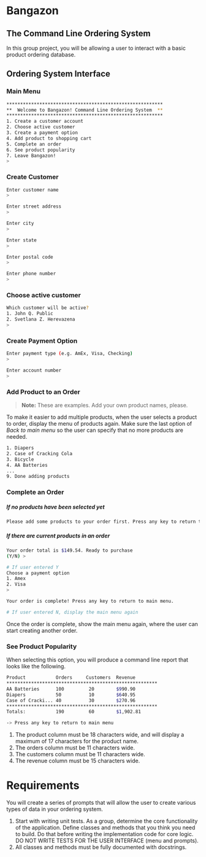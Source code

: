 # Bangazon

## The Command Line Ordering System

In this group project, you will be allowing a user to interact with a basic product ordering database.

## Ordering System Interface

### Main Menu

```bash
*********************************************************
**  Welcome to Bangazon! Command Line Ordering System  **
*********************************************************
1. Create a customer account
2. Choose active customer
3. Create a payment option
4. Add product to shopping cart
5. Complete an order
6. See product popularity
7. Leave Bangazon!
>
```

### Create Customer

```bash
Enter customer name
>

Enter street address
>

Enter city
>

Enter state
>

Enter postal code
>

Enter phone number
>
```

### Choose active customer

```bash
Which customer will be active?
1. John Q. Public
2. Svetlana Z. Herevazena
>
```


### Create Payment Option

```bash
Enter payment type (e.g. AmEx, Visa, Checking)
>

Enter account number
>
```

### Add Product to an Order

> **Note:** These are examples. Add your own product names, please.

To make it easier to add multiple products, when the user selects a product to order, display the menu of products again. Make sure the last option of *Back to main menu* so the user can specify that no more products are needed.

```bash
1. Diapers
2. Case of Cracking Cola
3. Bicycle
4. AA Batteries
...
9. Done adding products
```

### Complete an Order

##### If no products have been selected yet

```bash
Please add some products to your order first. Press any key to return to main menu.
```

##### If there are current products in an order

```bash
Your order total is $149.54. Ready to purchase
(Y/N) >

# If user entered Y
Choose a payment option
1. Amex
2. Visa
>

Your order is complete! Press any key to return to main menu.

# If user entered N, display the main menu again
```

Once the order is complete, show the main menu again, where the user can start creating another order.

### See Product Popularity

When selecting this option, you will produce a command line report that looks like the following.

```bash
Product           Orders     Customers  Revenue
*******************************************************
AA Batteries      100         20        $990.90 
Diapers           50          10        $640.95
Case of Cracki... 40          30        $270.96
*******************************************************
Totals:           190         60        $1,902.81

-> Press any key to return to main menu
```

1. The product column must be 18 characters wide, and will display a maximum of 17 characters for the product name.
1. The orders column must be 11 characters wide.
1. The customers column must be 11 characters wide.
1. The revenue column must be 15 characters wide.

# Requirements

You will create a series of prompts that will allow the user to create various types of data in your ordering system.

1. Start with writing unit tests. As a group, determine the core functionality of the application. Define classes and methods that you think you need to build. Do that before writing the implementation code for core logic. DO NOT WRITE TESTS FOR THE USER INTERFACE (menu and prompts).
1. All classes and methods must be fully documented with docstrings.